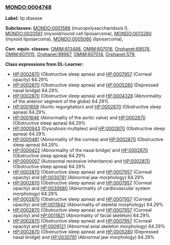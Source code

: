 
### [MONDO:0004748](http://purl.obolibrary.org/obo/MONDO_0004748)
**Label:** lip disease

**Subclasses:** [MONDO:0001586](http://purl.obolibrary.org/obo/MONDO_0001586) (mucopolysaccharidosis I), [MONDO:0020561](http://purl.obolibrary.org/obo/MONDO_0020561) (myxoid/round cell liposarcoma), [MONDO:0013280](http://purl.obolibrary.org/obo/MONDO_0013280) (myxoid liposarcoma), [MONDO:0005060](http://purl.obolibrary.org/obo/MONDO_0005060) (liposarcoma), 

**Corr. equiv. classes:** [OMIM:613488](http://purl.obolibrary.org/obo/OMIM_613488), [OMIM:607016](http://purl.obolibrary.org/obo/OMIM_607016), [Orphanet:69078](http://www.orpha.net/ORDO/Orphanet_69078), [OMIM:607015](http://purl.obolibrary.org/obo/OMIM_607015), [Orphanet:99967](http://www.orpha.net/ORDO/Orphanet_99967), [OMIM:607014](http://purl.obolibrary.org/obo/OMIM_607014), [Orphanet:579](http://www.orpha.net/ORDO/Orphanet_579), 

**Class expressions from DL-Learner:**

- [HP:0002870](http://purl.obolibrary.org/obo/HP_0002870) (Obstructive sleep apnea) and [HP:0007957](http://purl.obolibrary.org/obo/HP_0007957) (Corneal opacity) 64.29%
- [HP:0002870](http://purl.obolibrary.org/obo/HP_0002870) (Obstructive sleep apnea) and [HP:0005280](http://purl.obolibrary.org/obo/HP_0005280) (Depressed nasal bridge) 64.29%
- [HP:0002870](http://purl.obolibrary.org/obo/HP_0002870) (Obstructive sleep apnea) and [HP:0004328](http://purl.obolibrary.org/obo/HP_0004328) (Abnormality of the anterior segment of the globe) 64.29%
- [HP:0001659](http://purl.obolibrary.org/obo/HP_0001659) (Aortic regurgitation) and [HP:0002870](http://purl.obolibrary.org/obo/HP_0002870) (Obstructive sleep apnea) 64.29%
- [HP:0001646](http://purl.obolibrary.org/obo/HP_0001646) (Abnormality of the aortic valve) and [HP:0002870](http://purl.obolibrary.org/obo/HP_0002870) (Obstructive sleep apnea) 64.29%
- [HP:0000943](http://purl.obolibrary.org/obo/HP_0000943) (Dysostosis multiplex) and [HP:0002870](http://purl.obolibrary.org/obo/HP_0002870) (Obstructive sleep apnea) 64.29%
- [HP:0000481](http://purl.obolibrary.org/obo/HP_0000481) (Abnormality of the cornea) and [HP:0002870](http://purl.obolibrary.org/obo/HP_0002870) (Obstructive sleep apnea) 64.29%
- [HP:0000422](http://purl.obolibrary.org/obo/HP_0000422) (Abnormality of the nasal bridge) and [HP:0002870](http://purl.obolibrary.org/obo/HP_0002870) (Obstructive sleep apnea) 64.29%
- [HP:0000007](http://purl.obolibrary.org/obo/HP_0000007) (Autosomal recessive inheritance) and [HP:0002870](http://purl.obolibrary.org/obo/HP_0002870) (Obstructive sleep apnea) 64.29%
- [HP:0002870](http://purl.obolibrary.org/obo/HP_0002870) (Obstructive sleep apnea) and [HP:0007957](http://purl.obolibrary.org/obo/HP_0007957) (Corneal opacity) and [HP:0030791](http://purl.obolibrary.org/obo/HP_0030791) (Abnormal jaw morphology) 64.29%
- [HP:0002870](http://purl.obolibrary.org/obo/HP_0002870) (Obstructive sleep apnea) and [HP:0007957](http://purl.obolibrary.org/obo/HP_0007957) (Corneal opacity) and [HP:0030680](http://purl.obolibrary.org/obo/HP_0030680) (Abnormality of cardiovascular system morphology) 64.29%
- [HP:0002870](http://purl.obolibrary.org/obo/HP_0002870) (Obstructive sleep apnea) and [HP:0007957](http://purl.obolibrary.org/obo/HP_0007957) (Corneal opacity) and [HP:0011842](http://purl.obolibrary.org/obo/HP_0011842) (Abnormality of skeletal morphology) 64.29%
- [HP:0002870](http://purl.obolibrary.org/obo/HP_0002870) (Obstructive sleep apnea) and [HP:0007957](http://purl.obolibrary.org/obo/HP_0007957) (Corneal opacity) and [HP:0011821](http://purl.obolibrary.org/obo/HP_0011821) (Abnormality of facial skeleton) 64.29%
- [HP:0002870](http://purl.obolibrary.org/obo/HP_0002870) (Obstructive sleep apnea) and [HP:0007957](http://purl.obolibrary.org/obo/HP_0007957) (Corneal opacity) and [HP:0009121](http://purl.obolibrary.org/obo/HP_0009121) (Abnormal axial skeleton morphology) 64.29%
- [HP:0002870](http://purl.obolibrary.org/obo/HP_0002870) (Obstructive sleep apnea) and [HP:0005280](http://purl.obolibrary.org/obo/HP_0005280) (Depressed nasal bridge) and [HP:0030791](http://purl.obolibrary.org/obo/HP_0030791) (Abnormal jaw morphology) 64.29%


